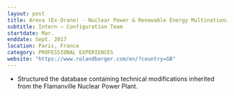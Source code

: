 ```yaml
---
layout: post
title: Areva (Ex-Orano) - Nuclear Power & Renewable Energy Multinational Company
subtitle: Intern – Configuration Team
startdate: Mar.
enddate: Sept. 2017
location: Paris, France
category: PROFESSIONAL EXPERIENCES
website: "https://www.rolandberger.com/en/?country=GB"
---
```

- Structured the database containing technical modifications inherited from the Flamanville Nuclear Power Plant.